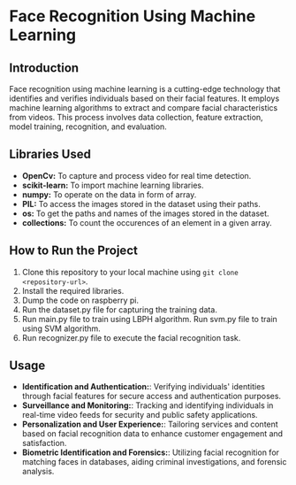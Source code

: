 # Face Recognition Using Machine Learning
## Introduction
Face recognition using machine learning is a cutting-edge technology that identifies and verifies individuals based on their facial features. It employs machine learning algorithms to extract and compare facial characteristics from videos. This process involves data collection, feature extraction, model training, recognition, and evaluation.

## Libraries Used
- **OpenCv:** To capture and process video for real time detection.
- **scikit-learn:** To import machine learning libraries.
- **numpy:** To operate on the data in form of array.
- **PIL:** To access the images stored in the dataset using their paths.
- **os:** To get the paths and names of the images stored in the dataset.
- **collections:** To count the occurences of an element in a given array.

## How to Run the Project
1. Clone this repository to your local machine using `git clone <repository-url>`.
2. Install the required libraries.
3. Dump the code on raspberry pi.
4. Run the dataset.py file for capturing the training data.
5. Run main.py file to train using LBPH algorithm. Run svm.py file to train using SVM algorithm.
6. Run recognizer.py file to execute the facial recognition task.

## Usage
- **Identification and Authentication:**: Verifying individuals' identities through facial features for secure access and authentication purposes.
- **Surveillance and Monitoring:**: Tracking and identifying individuals in real-time video feeds for security and public safety applications.
- **Personalization and User Experience:**: Tailoring services and content based on facial recognition data to enhance customer engagement and satisfaction.
- **Biometric Identification and Forensics:**: Utilizing facial recognition for matching faces in databases, aiding criminal investigations, and forensic analysis.






